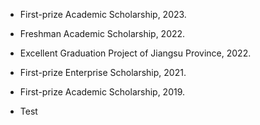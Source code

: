 - First-prize Academic Scholarship, 2023.

- Freshman Academic Scholarship, 2022.

- Excellent Graduation Project of Jiangsu Province, 2022.

- First-prize Enterprise Scholarship, 2021.

- First-prize Academic Scholarship, 2019.

- Test